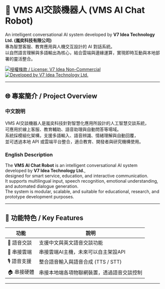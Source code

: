 # 🤖 VMS AI交談機器人 (VMS AI Chat Robot)

An intelligent conversational AI system developed by **V7 Idea Technology Ltd. (嵐奕科技有限公司)**  
專為智慧客服、教育應用與人機交互設計的 AI 對話系統。  
以自然語言理解與多語輸出為核心，結合雲端與邊緣運算，實現即時互動與本地部署的靈活整合。

[![授權條款 / License: V7 Idea Non-Commercial](https://img.shields.io/badge/%E6%8E%88%E6%AC%8A-V7%20Idea%20Non--Commercial-blue.svg)](./LICENSE.txt)
[![Developed by V7 Idea Technology Ltd.](https://img.shields.io/badge/Developed%20by-V7%20Idea%20Technology%20Ltd.-brightgreen.svg)](https://www.v7idea.com)

---

## 🌐 專案簡介 / Project Overview

### 中文說明
VMS AI交談機器人是嵐奕科技針對智慧化應用所設計的人工智慧交談系統，  
可應用於線上客服、教育輔助、語音助理與自動問答等場域。  
系統採模組化架構，支援多語輸入、語音辨識、情緒理解與自動回覆，  
並可透過本地 API 或雲端平台整合，適合教育、開發者與研究機構使用。

### English Description
The **VMS AI Chat Robot** is an intelligent conversational AI system developed by **V7 Idea Technology Ltd.**,  
designed for smart service, education, and interactive communication.  
It supports multilingual input, speech recognition, emotional understanding, and automated dialogue generation.  
The system is modular, scalable, and suitable for educational, research, and prototype development purposes.

---

## 🧩 功能特色 / Key Features

| 功能 | 說明 |
|------|------|
| 💬 語音交談 | 支援中文與英文語音交談功能 |
| 🧠 串接雲端 | 串接雲端AI主機，未來可以自主架設API |
| 🎙️ 語音支援 | 整合語音輸入與語音合成 (TTS / STT) |
| 🏠 串接硬體 | 串接本地端各項物聯網裝置，透過語音交談控制 |


---



